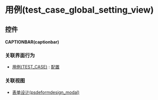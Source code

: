 # 用例(test_case_global_setting_view)  <!-- {docsify-ignore-all} -->



## 控件
#### CAPTIONBAR(captionbar)


### 关联界面行为
  * [用例(TEST_CASE)](module/TestMgmt/test_case) : [配置](module/TestMgmt/test_case#界面行为)

### 关联视图
  * [表单设计(psdeformdesign_modal)](app/view/psdeformdesign_modal)

<script>
 const { createApp } = Vue
  createApp({
    data() {
      return {

      }
    }
  }).use(ElementPlus).mount('#app')
</script>